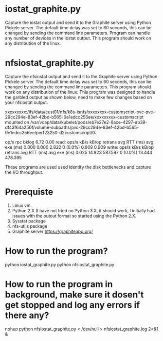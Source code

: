 # iostat_graphite.py
Capture the iostat output and send it to the Graphite server using Python Pickele server. The default time delay was set to 60 seconds, this can be changed by sending the command line parameters. Program can handle any number of devices in the iostat output. This program should work on any distribution of the linux.

# nfsiostat_graphite.py
Capture the nfsiostat output and send it to the Graphite server using Python Pickele server. The default time delay was set to 60 seconds, this can be changed by sending the command line parameters. This program should work on any distribution of the linux. This program was designed to handle the garbled output as shown below, need to make few changes based on your nfsiostat output.

xxxxxxxxx:/ifs/data/cust01/nfs/k8s-isnfs/xxxxxxxx-customscript-pvc-pvc-29cc294e-83ef-42bd-b565-0e1edcc256ee/xxxxxxxxx-customscript mounted on /var/vcap/data/kubelet/pods/eb7e27e2-6ace-4297-ab39-df43f64a250f/volume-subpaths/pvc-29cc294e-83ef-42bd-b565-0e1edcc256ee/perf23250-d2customscript/0:

   op/s         rpc bklog
   6.72
           0.00
read:
  ops/s            kB/s           kB/op         retrans         avg RTT (ms)    avg exe (ms)
                  0.000
          0.000
          2.822
       0 (0.0%)
          0.909
          0.909
write:
  ops/s            kB/s           kB/op         retrans         avg RTT (ms)    avg exe (ms)
                  0.025
         14.823
        587.597
       0 (0.0%)
         13.444
        478.395

These programs are used used identify the disk bottlenecks and capture the I/O throughput.

# Prerequiste
1. Linux vm.
2. Python 2.X (I have not tried on Python 3.X, it should work, I initially had issues with the outout format so started using the Python 2.X.
3. Sysstat package
3. nfs-utils package
4. Graphite server https://graphiteapp.org/

# How to run the program?
python iostat_graphite.py
python nfsiostat_graphite.py

# How to run the program in background, make sure it dosen't get stopped and log any errors if there any?
nohup python nfsiostat_graphite.py < /dev/null > nfsiostat_graphite.log 2>&1 &
